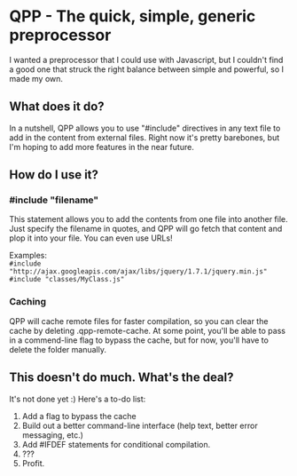 # QPP - The quick, simple, generic preprocessor
I wanted a preprocessor that I could use with Javascript, but I couldn't find a good one that struck the right balance between simple and powerful, so I made my own.

## What does it do?
In a nutshell, QPP allows you to use "#include" directives in any text file to add in the content from external files. Right now it's pretty barebones, but I'm hoping to add more features in the near future.

## How do I use it?

### #include "filename"
This statement allows you to add the contents from one file into another file. Just specify the filename in quotes, and QPP will go fetch that content and plop it into your file. You can even use URLs!

Examples:  
`#include "http://ajax.googleapis.com/ajax/libs/jquery/1.7.1/jquery.min.js"`  
`#include "classes/MyClass.js"`

### Caching
QPP will cache remote files for faster compilation, so you can clear the cache by deleting .qpp-remote-cache. At some point, you'll be able to pass in a commend-line flag to bypass the cache, but for now, you'll have to delete the folder manually.

## This doesn't do much. What's the deal?

It's not done yet :) Here's a to-do list:

1.  Add a flag to bypass the cache
2.  Build out a better command-line interface (help text, better error messaging, etc.)
3.  Add #IFDEF statements for conditional compilation.
4.  ???
5.  Profit.